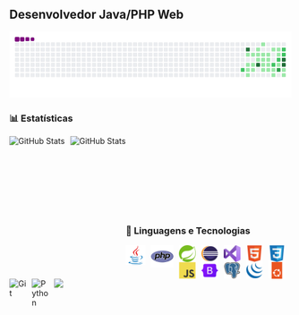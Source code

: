 ## Desenvolvedor Java/PHP Web 

![snake gif](https://github.com/wagnerdf/wagnerdf/blob/output/github-contribution-grid-snake.gif)

### 📊 Estatísticas
<div>
    <img 
      align="left" 
      alt="GitHub Stats" 
      height="200" 
      style="padding-right: 10px;" 
      src="https://github-readme-stats.vercel.app/api?username=wagnerdf&show_icons=true&theme=tokyonight&include_all_commits=true&locale=pt-br" 
    />
    <img 
      align="left" 
      alt="GitHub Stats" 
      height="200" 
      src="https://github-readme-stats.vercel.app/api/top-langs/?username=wagnerdf&theme=tokyonight&layout=compact&custom_title=Tecnologias&langs_count=9" 
    />

</div>

</br></br></br></br></br></br>
<br/> <!-- Outra quebra de linha -->
<br/> <!-- Outra quebra de linha -->

### 🤖 Linguagens e Tecnologias
<div>
  <img 
      align="left" 
      alt="Java"
      title="Java" 
      width="35px" 
      style="padding-right: 10px;" 
      src="https://github.com/devicons/devicon/blob/master/icons/java/java-original.svg" 
  />
  <img 
      align="left" 
      alt="PHP" 
      title="PHP"
      width="40px" 
      style="padding-right: 10px;" 
      src="https://github.com/devicons/devicon/blob/master/icons/php/php-original.svg" 
  />
  <img 
      align="left" 
      alt="Spring Boot" 
      title="Spring Boot"
      width="30px" 
      style="padding-right: 10px;" 
      src="https://github.com/devicons/devicon/blob/master/icons/spring/spring-original.svg" 
  />
  <img 
      align="left" 
      alt="Eclipse IDE"
      title="Eclipse IDE" 
      width="30px" 
      style="padding-right: 10px;" 
      src="https://github.com/devicons/devicon/blob/master/icons/eclipse/eclipse-original.svg" 
  />
  <img 
      align="left" 
      alt="Visual Studio Code"
      title="Visual Studio Code" 
      width="30px" 
      style="padding-right: 10px;" 
      src="https://github.com/devicons/devicon/blob/master/icons/visualstudio/visualstudio-original.svg" 
  />
  <img 
      align="left" 
      alt="HTML" 
      title="HTML"
      width="30px" 
      style="padding-right: 10px;" 
      src="https://github.com/devicons/devicon/blob/master/icons/html5/html5-original.svg" 
  />
  <img 
      align="left" 
      alt="CSS"
      title="CSS" 
      width="30px" 
      style="padding-right: 10px;" 
      src="https://github.com/devicons/devicon/blob/master/icons/css3/css3-original.svg" 
  />
  <img 
      align="left" 
      alt="JavaScript" 
      title="JavaScript"
      width="30px" 
      style="padding-right: 10px;" 
      src="https://github.com/devicons/devicon/blob/master/icons/javascript/javascript-original.svg" 
  />
  <img 
      align="left" 
      alt="Bootstrap" 
      title="Bootstrap"
      width="30px" 
      style="padding-right: 10px;" 
      src="https://github.com/devicons/devicon/blob/master/icons/bootstrap/bootstrap-original.svg" 
  />
  <img 
      align="left" 
      alt="PostgreSQL" 
      title="PostgreSQL"
      width="30px" 
      style="padding-right: 10px;" 
      src="https://github.com/devicons/devicon/blob/master/icons/postgresql/postgresql-original.svg" 
  />
  <img 
      align="left" 
      alt="jQuery" 
      title="jQuery"
      width="30px" 
      style="padding-right: 10px;" 
      src="https://github.com/devicons/devicon/blob/master/icons/jquery/jquery-original.svg" 
  />
  <img 
      align="left" 
      alt="Ubuntu" 
      title="Ubuntu"
      width="30px" 
      style="padding-right: 10px;" 
      src="https://github.com/devicons/devicon/blob/master/icons/ubuntu/ubuntu-original.svg" 
  />
  <img 
      align="left" 
      alt="Git" 
      title="Git"
      width="30px" 
      style="padding-right: 10px;" 
      src="https://cdn.jsdelivr.net/gh/devicons/devicon@latest/icons/git/git-original.svg" 
  />
  <img 
      align="left" 
      alt="Python" 
      title="Python"
      width="30px" 
      style="padding-right: 10px;" 
      src="https://cdn.jsdelivr.net/gh/devicons/devicon@latest/icons/python/python-original.svg" 
  />
</div>

<br/> <!-- Outra quebra de linha -->
<br/> <!-- Outra quebra de linha -->

<a href="https://www.linkedin.com/in/wagner-andrade-876b6460" target="_blank"><img src="https://img.shields.io/badge/-LinkedIn-%230077B5?style=for-the-badge&logo=linkedin&logoColor=white" target="_blank"></a> 
  

